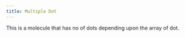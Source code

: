 ```yaml
---
title: Multiple Dot
---
```


This is a molecule that has no of dots depending upon the array of dot.
